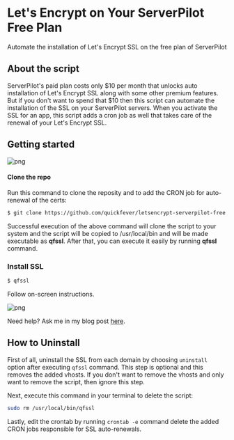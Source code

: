 # Let's Encrypt on Your ServerPilot Free Plan
Automate the installation of Let's Encrypt SSL on the free plan of ServerPilot

## About the script
ServerPilot's paid plan costs only $10 per month that unlocks auto installation of Let's Encrypt SSL along with some other premium features. But if you don't want to spend that $10 then this script can automate the installation of the SSL on your ServerPilot servers. When you activate the SSL for an app, this script adds a cron job as well that takes care of the renewal of your Let's Encrypt SSL.

## Getting started
![png](https://www.quickfever.com/wp-content/uploads/2017/05/copy_repo.png)

#### Clone the repo
Run this command to clone the reposity and to add the CRON job for auto-renewal of the certs:
```bash
$ git clone https://github.com/quickfever/letsencrypt-serverpilot-free.git && cd serverpilot-letsencrypt-free && sudo mv sple.sh /usr/local/bin/qfssl && sudo chmod +x /usr/local/bin/qfssl && (crontab -l ; echo "@monthly \"sudo service nginx-sp stop && yes | letsencrypt --standalone renew &>/dev/null && service nginx-sp start && service nginx-sp reload\"")| crontab - && service cron reload
```

Successful execution of the above command will clone the script to your system and the script will be copied to /usr/local/bin and will be made executable as **qfssl**. After that, you can execute it easily by running **qfssl** command.

### Install SSL
```bash
$ qfssl
```
Follow on-screen instructions.

![png](https://www.quickfever.com/wp-content/uploads/2017/05/ssh_ssl_command.png)

Need help? Ask me in my blog post [here](https://www.quickfever.com/4146/how-to-install-letsencrypt-ssl-serverpilot-free-plan/).

## How to Uninstall
First of all, uninstall the SSL from each domain by choosing ```uninstall``` option after executing ```qfssl``` command. This step is optional and this removes the added vhosts. If you don't want to remove the vhosts and only want to remove the script, then ignore this step.

Next, execute this command in your terminal to delete the script:
```bash
sudo rm /usr/local/bin/qfssl
```

Lastly, edit the crontab by running `crontab -e` command delete the added CRON jobs responsible for SSL auto-renewals.
